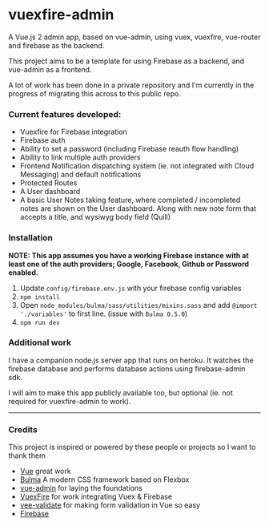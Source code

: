 # vuexfire-admin
A Vue.js 2 admin app, based on vue-admin, using vuex, vuexfire, vue-router and firebase as the backend.

This project aims to be a template for using Firebase as a backend, and vue-admin as a frontend.

A lot of work has been done in a private repository and I'm currently in the progress of migrating this across to this public repo.

### Current features developed:

- Vuexfire for Firebase integration
- Firebase auth
- Ability to set a password (including Firebase reauth flow handling)
- Ability to link multiple auth providers
- Frontend Notification dispatching system (ie. not integrated with Cloud Messaging) and default notifications
- Protected Routes
- A User dashboard
- A basic User Notes taking feature, where completed / incompleted notes are shown on the User dashboard. Along with new note form that accepts a title, and wysiwyg body field (Quill)

### Installation

**NOTE: This app assumes you have a working Firebase instance with at least one of the auth providers; Google, Facebook, Github or Password enabled.**

1. Update `config/firebase.env.js` with your firebase config variables
2. `npm install`
3.  Open `node_modules/bulma/sass/utilities/mixins.sass` and add `@import './variables'` to first line.  (issue with `Bulma 0.5.0`)
4. `npm run dev`

### Additional work

I have a companion node.js server app that runs on heroku.  It watches the firebase database and performs database actions using firebase-admin sdk.

I will aim to make this app publicly available too, but optional (ie. not required for vuexfire-admin to work).

---
### Credits

This project is inspired or powered by these people or projects so I want to thank them

- [Vue](https://github.com/vuejs/vue) great work
- [Bulma](https://github.com/jgthms/bulma) A modern CSS framework based on Flexbox
- [vue-admin](https://github.com/vue-bulma/vue-admin) for laying the foundations
- [VuexFire](https://github.com/posva/vuexfire) for work integrating Vuex & Firebase
- [vee-validate](https://github.com/baianat/vee-validate) for making form validation in Vue so easy
- [Firebase](https://firebase.google.com/)
